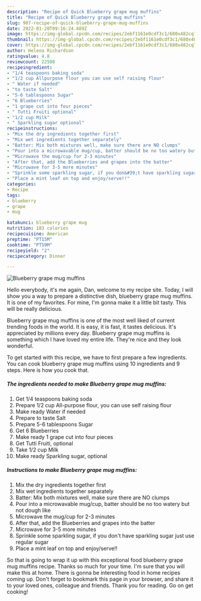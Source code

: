 ```yaml
---
description: "Recipe of Quick Blueberry grape mug muffins"
title: "Recipe of Quick Blueberry grape mug muffins"
slug: 907-recipe-of-quick-blueberry-grape-mug-muffins
date: 2022-01-20T09:16:24.689Z
image: https://img-global.cpcdn.com/recipes/2ebf1161e0cdf3c1/680x482cq70/blueberry-grape-mug-muffins-recipe-main-photo.jpg
thumbnail: https://img-global.cpcdn.com/recipes/2ebf1161e0cdf3c1/680x482cq70/blueberry-grape-mug-muffins-recipe-main-photo.jpg
cover: https://img-global.cpcdn.com/recipes/2ebf1161e0cdf3c1/680x482cq70/blueberry-grape-mug-muffins-recipe-main-photo.jpg
author: Helena Richardson
ratingvalue: 4.8
reviewcount: 22508
recipeingredient:
- "1/4 teaspoons baking soda"
- "1/2 cup Allpurpose flour you can use self raising flour"
- " Water if needed"
- "to taste Salt"
- "5-6 tablespoons Sugar"
- "6 Blueberries"
- "1 grape cut into four pieces"
- " Tutti Fruiti optional"
- "1/2 cup Milk"
- " Sparkling sugar optional"
recipeinstructions:
- "Mix the dry ingredients together first"
- "Mix wet ingredients together separately"
- "Batter: Mix both mixtures well, make sure there are NO clumps"
- "Pour into a microwavable mug/cup, batter should be no too watery but not dough like"
- "Microwave the mug/cup for 2-3 minutes"
- "After that, add the Blueberries and grapes into the batter"
- "Microwave for 3-5 more minutes"
- "Sprinkle some sparkling sugar, if you don&#39;t have sparkling sugar just use regular sugar"
- "Place a mint leaf on top and enjoy/serve!!"
categories:
- Recipe
tags:
- blueberry
- grape
- mug

katakunci: blueberry grape mug 
nutrition: 183 calories
recipecuisine: American
preptime: "PT15M"
cooktime: "PT59M"
recipeyield: "2"
recipecategory: Dinner

---
```



![Blueberry grape mug muffins](https://img-global.cpcdn.com/recipes/2ebf1161e0cdf3c1/680x482cq70/blueberry-grape-mug-muffins-recipe-main-photo.jpg)

Hello everybody, it's me again, Dan, welcome to my recipe site. Today, I will show you a way to prepare a distinctive dish, blueberry grape mug muffins. It is one of my favorites. For mine, I'm gonna make it a little bit tasty. This will be really delicious.

Blueberry grape mug muffins is one of the most well liked of current trending foods in the world. It is easy, it is fast, it tastes delicious. It's appreciated by millions every day. Blueberry grape mug muffins is something which I have loved my entire life. They're nice and they look wonderful.




To get started with this recipe, we have to first prepare a few ingredients. You can cook blueberry grape mug muffins using 10 ingredients and 9 steps. Here is how you cook that.

<!--inarticleads1-->

##### The ingredients needed to make Blueberry grape mug muffins:

1. Get 1/4 teaspoons baking soda
1. Prepare 1/2 cup All-purpose flour, you can use self raising flour
1. Make ready  Water if needed
1. Prepare to taste Salt
1. Prepare 5-6 tablespoons Sugar
1. Get 6 Blueberries
1. Make ready 1 grape cut into four pieces
1. Get  Tutti Fruiti, optional
1. Take 1/2 cup Milk
1. Make ready  Sparkling sugar, optional




<!--inarticleads2-->

##### Instructions to make Blueberry grape mug muffins:

1. Mix the dry ingredients together first
1. Mix wet ingredients together separately
1. Batter: Mix both mixtures well, make sure there are NO clumps
1. Pour into a microwavable mug/cup, batter should be no too watery but not dough like
1. Microwave the mug/cup for 2-3 minutes
1. After that, add the Blueberries and grapes into the batter
1. Microwave for 3-5 more minutes
1. Sprinkle some sparkling sugar, if you don&#39;t have sparkling sugar just use regular sugar
1. Place a mint leaf on top and enjoy/serve!!




So that is going to wrap it up with this exceptional food blueberry grape mug muffins recipe. Thanks so much for your time. I'm sure that you will make this at home. There is gonna be interesting food in home recipes coming up. Don't forget to bookmark this page in your browser, and share it to your loved ones, colleague and friends. Thank you for reading. Go on get cooking!
